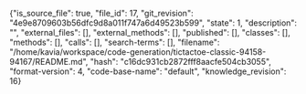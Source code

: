 {"is_source_file": true, "file_id": 17, "git_revision": "4e9e8709603b56dfc9d8a011f747a6d49523b599", "state": 1, "description": "", "external_files": [], "external_methods": [], "published": [], "classes": [], "methods": [], "calls": [], "search-terms": [], "filename": "/home/kavia/workspace/code-generation/tictactoe-classic-94158-94167/README.md", "hash": "c16dc931cb2872fff8aacfe504cb3055", "format-version": 4, "code-base-name": "default", "knowledge_revision": 16}